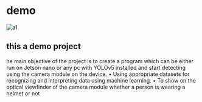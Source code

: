 # demo


![a1](https://github.com/achalwanjari/demo/assets/174859861/4b7123a9-8acb-4ad4-9f66-fbdbdb4d9b34)


## this a demo project

he main objective of the project is to create a program which can be either run on Jetson nano or any pc with YOLOv5 installed and start detecting using the camera module on the device. • Using appropriate datasets for recognizing and interpreting data using machine learning. • To show on the optical viewfinder of the camera module whether a person is wearing a helmet or not
